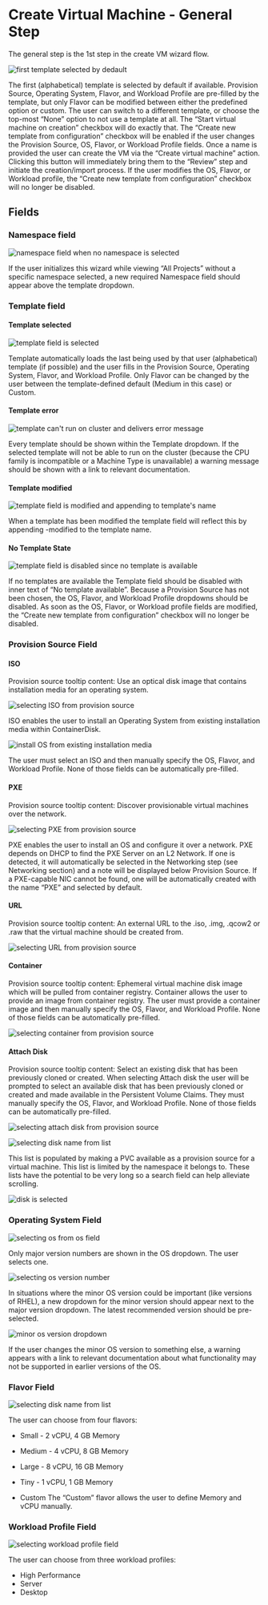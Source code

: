 # Create Virtual Machine - General Step

The general step is the 1st step in the create VM wizard flow.

![first template selected by dedault](step-one.png)

The first (alphabetical) template is selected by default if available. Provision Source, Operating System, Flavor, and Workload Profile are pre-filled by the template, but only Flavor can be modified between either the predefined option or custom. The user can switch to a different template, or choose the top-most “None” option to not use a template at all.
The “Start virtual machine on creation” checkbox will do exactly that. The “Create new template from configuration” checkbox will be enabled if the user changes the Provision Source, OS, Flavor, or Workload Profile fields.
Once a name is provided the user can create the VM via the “Create virtual machine” action. Clicking this button will immediately bring them to the “Review” step and initiate the creation/import process.
If the user modifies the OS, Flavor, or Workload profile, the “Create new template from configuration” checkbox will no longer be disabled.

## Fields

### Namespace field

![namespace field when no namespace is selected](namespace-field.png)

If the user initializes this wizard while viewing “All Projects” without a specific namespace selected, a new required Namespace field should appear above the template dropdown.

### Template field

#### Template selected

![template field is selected](template-field-template-selected.png)

Template automatically loads the last being used by that user (alphabetical) template (if possible) and the user fills in the Provision Source, Operating System, Flavor, and Workload Profile. Only Flavor can be changed by the user between the template-defined default (Medium in this case) or Custom.

#### Template error

![template can't run on cluster and delivers error message](template-error.png)

Every template should be shown within the Template dropdown. If the selected template will not be able to run on the cluster (because the CPU family is incompatible or a Machine Type is unavailable) a warning message should be shown with a link to relevant documentation.

#### Template modified

![template field is modified and appending to template's name](template-modified.png)

When a template has been modified the template field will reflect this by appending -modified to the template name.

#### No Template State

![template field is disabled since no template is available](no-template-state.png)

If no templates are available the Template field should be disabled with inner text of “No template available”.
Because a Provision Source has not been chosen, the OS, Flavor, and Workload Profile dropdowns should be disabled.
As soon as the OS, Flavor, or Workload profile fields are modified, the “Create new template from configuration” checkbox will no longer be disabled.

### Provision Source Field

#### ISO

Provision source tooltip content: Use an optical disk image that contains installation media for an operating system.

![selecting ISO from provision source](provision-source-field-iso.png)

ISO enables the user to install an Operating System from existing installation media within ContainerDisk.

![install OS from existing installation media](provision-source-field-iso-install-os.png)

The user must select an ISO and then manually specify the OS, Flavor, and Workload Profile. None of those fields can be automatically pre-filled.

#### PXE

Provision source tooltip content: Discover provisionable virtual machines over the network.

![selecting PXE from provision source](pxe.png)

PXE enables the user to install an OS and configure it over a network. PXE depends on DHCP to find the PXE Server on an L2 Network. If one is detected, it will automatically be selected in the Networking step (see Networking section) and a note will be displayed below Provision Source.
If a PXE-capable NIC cannot be found, one will be automatically created with the name “PXE” and selected by default.

#### URL

Provision source tooltip content: An external URL to the .iso, .img, .qcow2 or .raw that the virtual machine should be created from.

![selecting URL from provision source](url.png)

#### Container

Provision source tooltip content: Ephemeral virtual machine disk image which will be pulled from container registry.
Container allows the user to provide an image from container registry.
The user must provide a container image and then manually specify the OS, Flavor, and Workload Profile. None of those fields can be automatically pre-filled.

![selecting container from provision source](container.png)

#### Attach Disk

Provision source tooltip content: Select an existing disk that has been previously cloned or created.
When selecting Attach disk the user will be prompted to select an available disk that has been previously cloned or created and made available in the Persistent Volume Claims. They must manually specify the OS, Flavor, and Workload Profile. None of those fields can be automatically pre-filled.

![selecting attach disk from provision source](attach-disk.png)

![selecting disk name from list](attach-disk-dropdown.png)

This list is populated by making a PVC available as a provision source for a virtual machine. This list is limited by the namespace it belongs to. These lists have the potential to be very long so a search field can help alleviate scrolling.

![disk is selected](attach-disk-choose-disk.png)

### Operating System Field

![selecting os from os field](os-field.png)

Only major version numbers are shown in the OS dropdown. The user selects one.

![selecting os version number](os-field-version-numbers.png)

In situations where the minor OS version could be important (like versions of RHEL), a new dropdown for the minor version should appear next to the major version dropdown.
The latest recommended version should be pre-selected.

![minor os version dropdown](os-field-version-dropdown.png)

If the user changes the minor OS version to something else, a warning appears with a link to relevant documentation about what functionality may not be supported in earlier versions of the OS.

### Flavor Field

![selecting disk name from list](attach-disk-dropdown.png)

The user can choose from four flavors:

- Small - 2 vCPU, 4 GB Memory
- Medium - 4 vCPU, 8 GB Memory
- Large - 8 vCPU, 16 GB Memory
- Tiny - 1 vCPU, 1 GB Memory

- Custom
The “Custom” flavor allows the user to define Memory and vCPU manually.

### Workload Profile Field

![selecting workload profile field](workload-profile-field.png)

The user can choose from three workload profiles:

- High Performance
- Server
- Desktop
